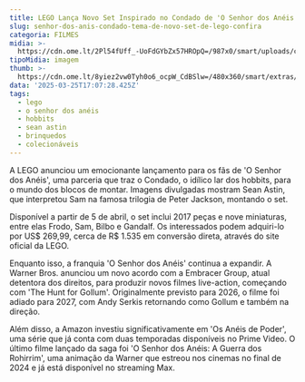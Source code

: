 ```yaml
---
title: LEGO Lança Novo Set Inspirado no Condado de 'O Senhor dos Anéis'
slug: senhor-dos-anis-condado-tema-de-novo-set-de-lego-confira
categoria: FILMES
midia: >-
  https://cdn.ome.lt/2Pl54fUff_-UoFdGYbZx57HROpQ=/987x0/smart/uploads/conteudo/fotos/OMELETE_CAPA_-_2025-03-25T133133.753.png
tipoMidia: imagem
thumb: >-
  https://cdn.ome.lt/8yiez2vw0Tyh0o6_ocpW_CdBSlw=/480x360/smart/extras/conteudos/omelete_THUMB_-_2025-03-25T132659.019.png
data: '2025-03-25T17:07:28.425Z'
tags:
  - lego
  - o senhor dos anéis
  - hobbits
  - sean astin
  - brinquedos
  - colecionáveis
---
```


A LEGO anunciou um emocionante lançamento para os fãs de 'O Senhor dos Anéis', uma parceria que traz o Condado, o idílico lar dos hobbits, para o mundo dos blocos de montar. Imagens divulgadas mostram Sean Astin, que interpretou Sam na famosa trilogia de Peter Jackson, montando o set.

Disponível a partir de 5 de abril, o set inclui 2017 peças e nove miniaturas, entre elas Frodo, Sam, Bilbo e Gandalf. Os interessados podem adquiri-lo por US$ 269,99, cerca de R$ 1.535 em conversão direta, através do site oficial da LEGO.

Enquanto isso, a franquia 'O Senhor dos Anéis' continua a expandir. A Warner Bros. anunciou um novo acordo com a Embracer Group, atual detentora dos direitos, para produzir novos filmes live-action, começando com 'The Hunt for Gollum'. Originalmente previsto para 2026, o filme foi adiado para 2027, com Andy Serkis retornando como Gollum e também na direção.

Além disso, a Amazon investiu significativamente em 'Os Anéis de Poder', uma série que já conta com duas temporadas disponíveis no Prime Video. O último filme lançado da saga foi 'O Senhor dos Anéis: A Guerra dos Rohirrim', uma animação da Warner que estreou nos cinemas no final de 2024 e já está disponível no streaming Max.
